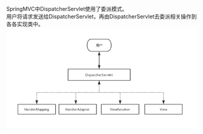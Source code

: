SpringMVC中DispatcherServlet使用了委派模式。<br>
用户将请求发送给DispatcherServlet，再由DispatcherServlet去委派相关操作到各各实现类中。<br>
![](DispatcherServlet关系图.png)